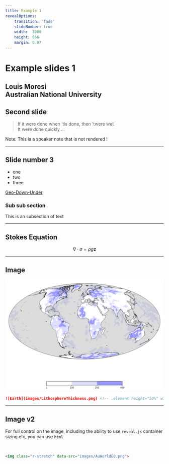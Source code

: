 ```yaml
---
title: Example 1
revealOptions:
    transition: 'fade'
    slideNumber: true
    width:  1000
    height: 666
    margin: 0.07
---
```


# Example slides 1

Louis Moresi  
Australian National University
---

## Second slide

<blockquote>
    If it were done when ‘tis done, then ‘twere well <br>
    It were done quickly ... 
</blockquote>


Note: This is a speaker note that is not rendered !

---

## Slide number 3


 - one
 - two 
 - three

 [Geo-Down-Under](https://geo-down-under.geoscience.education)

 ### Sub sub section

 This is an subsection of text

---

## Stokes Equation

$$ \nabla \cdot \sigma = \rho g  \mathbf{ z }   $$

---

## Image 

![Earth](images/LithosphereThickness.png) <!-- .element height="50%" width="50%"  -->

```markdown
![Earth](images/LithosphereThickness.png) <!-- .element height="50%" width="50%"  -->
```

---

## Image v2 

For full control on the image, including the ability to use `reveal.js` 
container sizing etc, you can use `html`

<img class="r-stretch" data-src="images/AuWorldEQ.png">

```html
<img class="r-stretch" data-src="images/AuWorldEQ.png">
```

